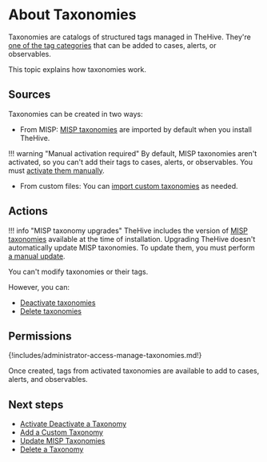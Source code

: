 # About Taxonomies

Taxonomies are catalogs of structured tags managed in TheHive. They're [one of the tag categories](../../user-guides/analyst-corner/cases/tags/about-tags.md) that can be added to cases, alerts, or observables.

This topic explains how taxonomies work.

## Sources

Taxonomies can be created in two ways:

* From MISP: [MISP taxonomies](https://github.com/MISP/misp-taxonomies) are imported by default when you install TheHive.

!!! warning "Manual activation required"
    By default, MISP taxonomies aren't activated, so you can't add their tags to cases, alerts, or observables. You must [activate them manually](activate-deactivate-a-taxonomy.md).

* From custom files: You can [import custom taxonomies](add-a-custom-taxonomy.md) as needed.

## Actions

!!! info "MISP taxonomy upgrades"
    TheHive includes the version of [MISP taxonomies](https://www.misp-project.org/taxonomies.html) available at the time of installation. Upgrading TheHive doesn't automatically update MISP taxonomies. To update them, you must perform [a manual update](update-misp-taxonomies.md).

You can't modify taxonomies or their tags. 

However, you can:

* [Deactivate taxonomies](activate-deactivate-a-taxonomy.md)
* [Delete taxonomies](delete-a-taxonomy.md)

## Permissions

{!includes/administrator-access-manage-taxonomies.md!}

Once created, tags from activated taxonomies are available to add to cases, alerts, and observables.

<h2>Next steps</h2>

* [Activate Deactivate a Taxonomy](activate-deactivate-a-taxonomy.md)
* [Add a Custom Taxonomy](add-a-custom-taxonomy.md)
* [Update MISP Taxonomies](update-misp-taxonomies.md)
* [Delete a Taxonomy](delete-a-taxonomy.md)